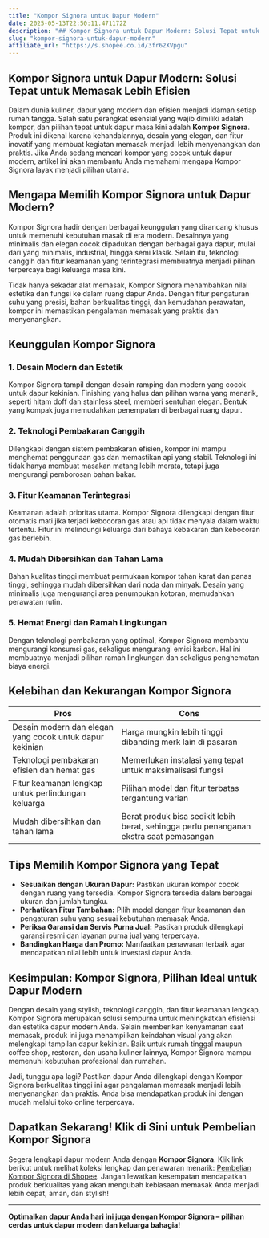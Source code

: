 ```yaml
---
title: "Kompor Signora untuk Dapur Modern"
date: 2025-05-13T22:50:11.471172Z
description: "## Kompor Signora untuk Dapur Modern: Solusi Tepat untuk Memasak Lebih Efisien..."
slug: "kompor-signora-untuk-dapur-modern"
affiliate_url: "https://s.shopee.co.id/3fr62XVpgu"
---
```

## Kompor Signora untuk Dapur Modern: Solusi Tepat untuk Memasak Lebih Efisien

Dalam dunia kuliner, dapur yang modern dan efisien menjadi idaman setiap rumah tangga. Salah satu perangkat esensial yang wajib dimiliki adalah kompor, dan pilihan tepat untuk dapur masa kini adalah **Kompor Signora**. Produk ini dikenal karena kehandalannya, desain yang elegan, dan fitur inovatif yang membuat kegiatan memasak menjadi lebih menyenangkan dan praktis. Jika Anda sedang mencari kompor yang cocok untuk dapur modern, artikel ini akan membantu Anda memahami mengapa Kompor Signora layak menjadi pilihan utama.

## Mengapa Memilih Kompor Signora untuk Dapur Modern?

Kompor Signora hadir dengan berbagai keunggulan yang dirancang khusus untuk memenuhi kebutuhan masak di era modern. Desainnya yang minimalis dan elegan cocok dipadukan dengan berbagai gaya dapur, mulai dari yang minimalis, industrial, hingga semi klasik. Selain itu, teknologi canggih dan fitur keamanan yang terintegrasi membuatnya menjadi pilihan terpercaya bagi keluarga masa kini.

Tidak hanya sekadar alat memasak, Kompor Signora menambahkan nilai estetika dan fungsi ke dalam ruang dapur Anda. Dengan fitur pengaturan suhu yang presisi, bahan berkualitas tinggi, dan kemudahan perawatan, kompor ini memastikan pengalaman memasak yang praktis dan menyenangkan.

## Keunggulan Kompor Signora

### 1. Desain Modern dan Estetik

Kompor Signora tampil dengan desain ramping dan modern yang cocok untuk dapur kekinian. Finishing yang halus dan pilihan warna yang menarik, seperti hitam doff dan stainless steel, memberi sentuhan elegan. Bentuk yang kompak juga memudahkan penempatan di berbagai ruang dapur.

### 2. Teknologi Pembakaran Canggih

Dilengkapi dengan sistem pembakaran efisien, kompor ini mampu menghemat penggunaan gas dan memastikan api yang stabil. Teknologi ini tidak hanya membuat masakan matang lebih merata, tetapi juga mengurangi pemborosan bahan bakar.

### 3. Fitur Keamanan Terintegrasi

Keamanan adalah prioritas utama. Kompor Signora dilengkapi dengan fitur otomatis mati jika terjadi kebocoran gas atau api tidak menyala dalam waktu tertentu. Fitur ini melindungi keluarga dari bahaya kebakaran dan kebocoran gas berlebih.

### 4. Mudah Dibersihkan dan Tahan Lama

Bahan kualitas tinggi membuat permukaan kompor tahan karat dan panas tinggi, sehingga mudah dibersihkan dari noda dan minyak. Desain yang minimalis juga mengurangi area penumpukan kotoran, memudahkan perawatan rutin.

### 5. Hemat Energi dan Ramah Lingkungan

Dengan teknologi pembakaran yang optimal, Kompor Signora membantu mengurangi konsumsi gas, sekaligus mengurangi emisi karbon. Hal ini membuatnya menjadi pilihan ramah lingkungan dan sekaligus penghematan biaya energi.

## Kelebihan dan Kekurangan Kompor Signora

| **Pros** | **Cons** |
| --- | --- |
| Desain modern dan elegan yang cocok untuk dapur kekinian | Harga mungkin lebih tinggi dibanding merk lain di pasaran |
| Teknologi pembakaran efisien dan hemat gas | Memerlukan instalasi yang tepat untuk maksimalisasi fungsi |
| Fitur keamanan lengkap untuk perlindungan keluarga | Pilihan model dan fitur terbatas tergantung varian |
| Mudah dibersihkan dan tahan lama | Berat produk bisa sedikit lebih berat, sehingga perlu penanganan ekstra saat pemasangan |

## Tips Memilih Kompor Signora yang Tepat

- **Sesuaikan dengan Ukuran Dapur:** Pastikan ukuran kompor cocok dengan ruang yang tersedia. Kompor Signora tersedia dalam berbagai ukuran dan jumlah tungku.
- **Perhatikan Fitur Tambahan:** Pilih model dengan fitur keamanan dan pengaturan suhu yang sesuai kebutuhan memasak Anda.
- **Periksa Garansi dan Servis Purna Jual:** Pastikan produk dilengkapi garansi resmi dan layanan purna jual yang terpercaya.
- **Bandingkan Harga dan Promo:** Manfaatkan penawaran terbaik agar mendapatkan nilai lebih untuk investasi dapur Anda.

## Kesimpulan: Kompor Signora, Pilihan Ideal untuk Dapur Modern

Dengan desain yang stylish, teknologi canggih, dan fitur keamanan lengkap, Kompor Signora merupakan solusi sempurna untuk meningkatkan efisiensi dan estetika dapur modern Anda. Selain memberikan kenyamanan saat memasak, produk ini juga menampilkan keindahan visual yang akan melengkapi tampilan dapur kekinian. Baik untuk rumah tinggal maupun coffee shop, restoran, dan usaha kuliner lainnya, Kompor Signora mampu memenuhi kebutuhan profesional dan rumahan.

Jadi, tunggu apa lagi? Pastikan dapur Anda dilengkapi dengan Kompor Signora berkualitas tinggi ini agar pengalaman memasak menjadi lebih menyenangkan dan praktis. Anda bisa mendapatkan produk ini dengan mudah melalui toko online terpercaya.

## Dapatkan Sekarang! Klik di Sini untuk Pembelian Kompor Signora

Segera lengkapi dapur modern Anda dengan **Kompor Signora**. Klik link berikut untuk melihat koleksi lengkap dan penawaran menarik: [Pembelian Kompor Signora di Shopee](https://s.shopee.co.id/3fr62XVpgu). Jangan lewatkan kesempatan mendapatkan produk berkualitas yang akan mengubah kebiasaan memasak Anda menjadi lebih cepat, aman, dan stylish!

---

**Optimalkan dapur Anda hari ini juga dengan Kompor Signora – pilihan cerdas untuk dapur modern dan keluarga bahagia!**